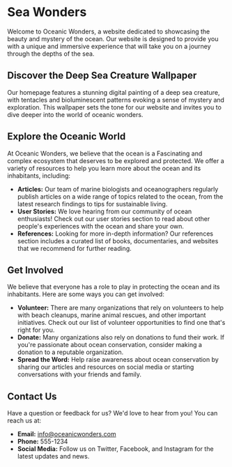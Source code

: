 <!--font:Dancing Script-->

# Sea Wonders

<!--font:Barlow Condensed-->

Welcome to Oceanic Wonders, a website dedicated to showcasing the beauty and mystery of the ocean. Our website is designed to provide you with a unique and immersive experience that will take you on a journey through the depths of the sea.

## Discover the Deep Sea Creature Wallpaper

Our homepage features a stunning digital painting of a deep sea creature, with tentacles and bioluminescent patterns evoking a sense of mystery and exploration. This wallpaper sets the tone for our website and invites you to dive deeper into the world of oceanic wonders.

## Explore the Oceanic World

At Oceanic Wonders, we believe that the ocean is a Fas<wbr>ci<wbr>na<wbr>ting and complex ecosystem that deserves to be explored and protected. We offer a variety of resources to help you learn more about the ocean and its inhabitants, including:

-   **Articles:** Our team of marine biologists and oceanographers regularly publish articles on a wide range of topics related to the ocean, from the latest research findings to tips for sustainable living.
-   **User Stories:** We love hearing from our community of ocean enthusiasts! Check out our user stories section to read about other people's experiences with the ocean and share your own.
-   **References:** Looking for more in-depth information? Our references section includes a curated list of books, documentaries, and websites that we recommend for further reading.

## Get Involved

We believe that everyone has a role to play in protecting the ocean and its inhabitants. Here are some ways you can get involved:

-   **Volunteer:** There are many organizations that rely on volunteers to help with beach cleanups, marine animal rescues, and other important initiatives. Check out our list of volunteer opportunities to find one that's right for you.
-   **Donate:** Many organizations also rely on donations to fund their work. If you're passionate about ocean conservation, consider making a donation to a reputable organization.
-   **Spread the Word:** Help raise awareness about ocean conservation by sharing our articles and resources on social media or starting conversations with your friends and family.

## Contact Us

Have a question or feedback for us? We'd love to hear from you! You can reach us at:

-   **Email:** info@oceanicwonders.com
-   **Phone:** 555-1234
-   **Social Media:** Follow us on Twitter, Facebook, and Instagram for the latest updates and news.

<!--

Write me content for website with wallpaper which alt text is:

"A digital painting of a deep sea creature, with tentacles and bioluminescent patterns evoking a sense of mystery and exploration."

The name/title of the page should not be 1:1 copy of the alt text but rather a real content of the website which is using this wallpaper.

- Use markdown format
- Start with heading
- Heading should be short and concise
- The content should look like a real website
- The website should not be about the wallpaper, wallpaper is just a related background
- Heading should be contain work "wallpaper" or "background"
- Include real sections like references, contact, user stories, etc. use things relevant to the page purpose.
- Feel free to use structure like headings, bullets, numbering, blockquotes, paragraphs, horizontal lines, etc.
- You can use formatting like bold or _italic_
- You can include UTF-8 emojis
- Links should be only #hash anchors (and you can refer to the document itself)
- Do not include images


---


# Oceanic Wonders: Exploring the Depths of the Sea

Welcome to Oceanic Wonders, a website dedicated to showcasing the beauty and mystery of the ocean. Our website is designed to provide you with a unique and immersive experience that will take you on a journey through the depths of the sea.

## Discover the Deep Sea Creature Wallpaper

Our homepage features a stunning digital painting of a deep sea creature, with tentacles and bioluminescent patterns evoking a sense of mystery and exploration. This wallpaper sets the tone for our website and invites you to dive deeper into the world of oceanic wonders.

## Explore the Oceanic World

At Oceanic Wonders, we believe that the ocean is a Fas<wbr>ci<wbr>na<wbr>ting and complex ecosystem that deserves to be explored and protected. We offer a variety of resources to help you learn more about the ocean and its inhabitants, including:

- **Articles:** Our team of marine biologists and oceanographers regularly publish articles on a wide range of topics related to the ocean, from the latest research findings to tips for sustainable living.
- **User Stories:** We love hearing from our community of ocean enthusiasts! Check out our user stories section to read about other people's experiences with the ocean and share your own.
- **References:** Looking for more in-depth information? Our references section includes a curated list of books, documentaries, and websites that we recommend for further reading.

## Get Involved

We believe that everyone has a role to play in protecting the ocean and its inhabitants. Here are some ways you can get involved:

- **Volunteer:** There are many organizations that rely on volunteers to help with beach cleanups, marine animal rescues, and other important initiatives. Check out our list of volunteer opportunities to find one that's right for you.
- **Donate:** Many organizations also rely on donations to fund their work. If you're passionate about ocean conservation, consider making a donation to a reputable organization.
- **Spread the Word:** Help raise awareness about ocean conservation by sharing our articles and resources on social media or starting conversations with your friends and family.

## Contact Us

Have a question or feedback for us? We'd love to hear from you! You can reach us at:

- **Email:** info@oceanicwonders.com
- **Phone:** 555-1234
- **Social Media:** Follow us on Twitter, Facebook, and Instagram for the latest updates and news.

-->
